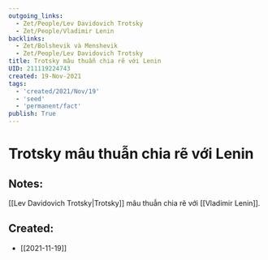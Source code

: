 ```yaml
---
outgoing_links:
  - Zet/People/Lev Davidovich Trotsky
  - Zet/People/Vladimir Lenin
backlinks:
  - Zet/Bolshevik và Menshevik
  - Zet/People/Lev Davidovich Trotsky
title: Trotsky mâu thuẫn chia rẽ với Lenin
UID: 211119224743
created: 19-Nov-2021
tags:
  - 'created/2021/Nov/19'
  - 'seed'
  - 'permanent/fact'
publish: True
---
```

# Trotsky mâu thuẫn chia rẽ với Lenin

## Notes:
[[Lev Davidovich Trotsky|Trotsky]] mâu thuẫn chia rẽ với [[Vladimir Lenin]].

## Created:
- [[2021-11-19]]
